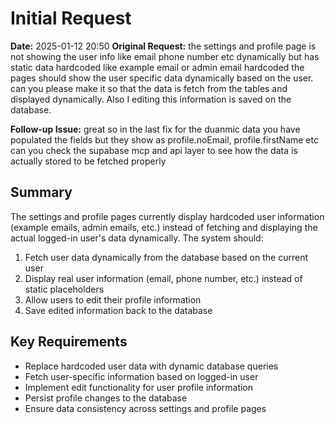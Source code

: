 # Initial Request

**Date:** 2025-01-12 20:50
**Original Request:** the settings and profile page is not showing the user info like email phone number etc dynamically but has static data hardcoded like example email or admin email hardcoded the pages should show the user specific data dynamically based on the user. can you please make it so that the data is fetch from the tables and displayed dynamically. Also I editing this information is saved on the database.

**Follow-up Issue:** great so in the last fix for the duanmic data you have populated the fields but they show as profile.noEmail, profile.firstName etc can you check the supabase mcp and api layer to see how the data is actually stored to be fetched properly

## Summary
The settings and profile pages currently display hardcoded user information (example emails, admin emails, etc.) instead of fetching and displaying the actual logged-in user's data dynamically. The system should:

1. Fetch user data dynamically from the database based on the current user
2. Display real user information (email, phone number, etc.) instead of static placeholders
3. Allow users to edit their profile information
4. Save edited information back to the database

## Key Requirements
- Replace hardcoded user data with dynamic database queries
- Fetch user-specific information based on logged-in user
- Implement edit functionality for user profile information
- Persist profile changes to the database
- Ensure data consistency across settings and profile pages